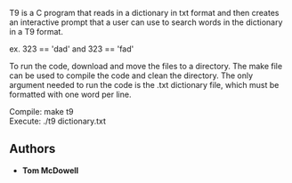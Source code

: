 T9 is a C program that reads in a dictionary in txt format and then creates an interactive prompt that a user can use to search words in the dictionary in a T9 format.

ex. 323 == 'dad' and 323 == 'fad'

To run the code, download and move the files to a directory. The make file can be used to compile the code and clean the directory. The only argument needed to run the code is the .txt dictionary file, which must be formatted with one word per line.

Compile: make t9 <br>
Execute: ./t9 dictionary.txt

## Authors

* **Tom McDowell**
